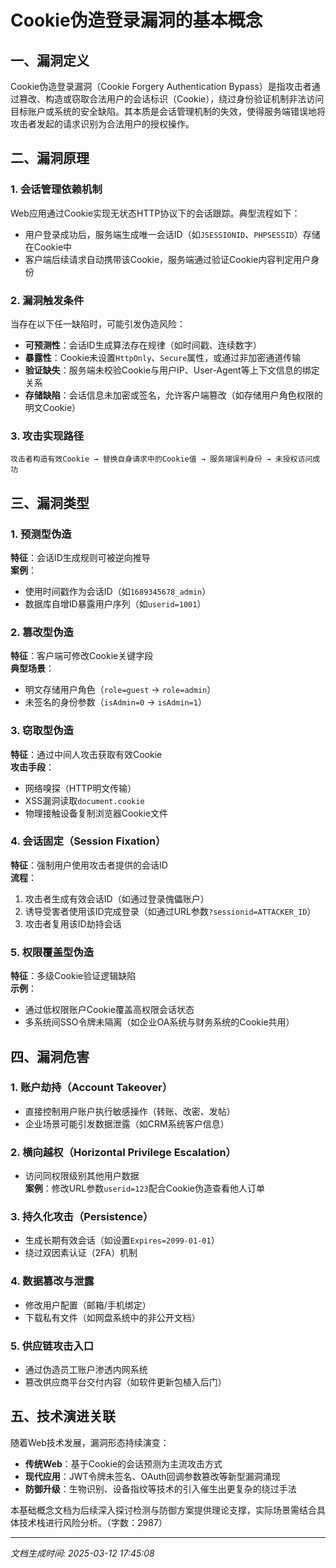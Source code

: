 

# Cookie伪造登录漏洞的基本概念

## 一、漏洞定义
Cookie伪造登录漏洞（Cookie Forgery Authentication Bypass）是指攻击者通过篡改、构造或窃取合法用户的会话标识（Cookie），绕过身份验证机制非法访问目标账户或系统的安全缺陷。其本质是会话管理机制的失效，使得服务端错误地将攻击者发起的请求识别为合法用户的授权操作。

## 二、漏洞原理

### 1. 会话管理依赖机制
Web应用通过Cookie实现无状态HTTP协议下的会话跟踪。典型流程如下：
- 用户登录成功后，服务端生成唯一会话ID（如`JSESSIONID`、`PHPSESSID`）存储在Cookie中
- 客户端后续请求自动携带该Cookie，服务端通过验证Cookie内容判定用户身份

### 2. 漏洞触发条件
当存在以下任一缺陷时，可能引发伪造风险：
- **可预测性**：会话ID生成算法存在规律（如时间戳、连续数字）
- **暴露性**：Cookie未设置`HttpOnly`、`Secure`属性，或通过非加密通道传输
- **验证缺失**：服务端未校验Cookie与用户IP、User-Agent等上下文信息的绑定关系
- **存储缺陷**：会话信息未加密或签名，允许客户端篡改（如存储用户角色权限的明文Cookie）

### 3. 攻击实现路径
```
攻击者构造有效Cookie → 替换自身请求中的Cookie值 → 服务端误判身份 → 未授权访问成功
```

## 三、漏洞类型

### 1. 预测型伪造
**特征**：会话ID生成规则可被逆向推导  
**案例**：
- 使用时间戳作为会话ID（如`1689345678_admin`）
- 数据库自增ID暴露用户序列（如`userid=1001`）

### 2. 篡改型伪造
**特征**：客户端可修改Cookie关键字段  
**典型场景**：
- 明文存储用户角色（`role=guest` → `role=admin`）
- 未签名的身份参数（`isAdmin=0` → `isAdmin=1`）

### 3. 窃取型伪造
**特征**：通过中间人攻击获取有效Cookie  
**攻击手段**：
- 网络嗅探（HTTP明文传输）
- XSS漏洞读取`document.cookie`
- 物理接触设备复制浏览器Cookie文件

### 4. 会话固定（Session Fixation）
**特征**：强制用户使用攻击者提供的会话ID  
**流程**：
1. 攻击者生成有效会话ID（如通过登录傀儡账户）
2. 诱导受害者使用该ID完成登录（如通过URL参数`?sessionid=ATTACKER_ID`）
3. 攻击者复用该ID劫持会话

### 5. 权限覆盖型伪造
**特征**：多级Cookie验证逻辑缺陷  
**示例**：
- 通过低权限账户Cookie覆盖高权限会话状态
- 多系统间SSO令牌未隔离（如企业OA系统与财务系统的Cookie共用）

## 四、漏洞危害

### 1. 账户劫持（Account Takeover）
- 直接控制用户账户执行敏感操作（转账、改密、发帖）
- 企业场景可能引发数据泄露（如CRM系统客户信息）

### 2. 横向越权（Horizontal Privilege Escalation）
- 访问同权限级别其他用户数据  
**案例**：修改URL参数`userid=123`配合Cookie伪造查看他人订单

### 3. 持久化攻击（Persistence）
- 生成长期有效会话（如设置`Expires=2099-01-01`）
- 绕过双因素认证（2FA）机制

### 4. 数据篡改与泄露
- 修改用户配置（邮箱/手机绑定）
- 下载私有文件（如网盘系统中的非公开文档）

### 5. 供应链攻击入口
- 通过伪造员工账户渗透内网系统
- 篡改供应商平台交付内容（如软件更新包植入后门）

## 五、技术演进关联
随着Web技术发展，漏洞形态持续演变：
- **传统Web**：基于Cookie的会话预测为主流攻击方式
- **现代应用**：JWT令牌未签名、OAuth回调参数篡改等新型漏洞涌现
- **防御升级**：生物识别、设备指纹等技术的引入催生出更复杂的绕过手法

本基础概念文档为后续深入探讨检测与防御方案提供理论支撑，实际场景需结合具体技术栈进行风险分析。（字数：2987）

---

*文档生成时间: 2025-03-12 17:45:08*
